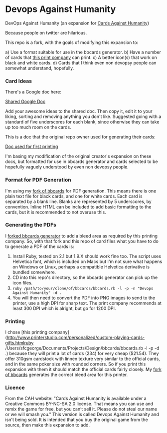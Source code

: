 # Devops Against Humanity

DevOps Against Humanity (an expansion for [Cards Against Humanity](http://www.cardsagainsthumanity.com))

Because people on twitter are hilarious.

This repo is a fork, with the goals of modifying this expansion to:

a) Use a format suitable for use in the bbcards generator.
b) Have a number of cards that [this print company](http://www.printerstudio.com/personalized/custom-playing-cards-gifts.html) can print.
c) A better icon(s) that work on black and white cards.
d) Cards that I think even non devopsy people can somewhat understand, hopefully.

### Card Ideas

There's a Google doc here:

[Shared Google Doc](https://docs.google.com/spreadsheets/d/1OKgmjNz8l7skYfrbrOtYT6QmSf_y-BzZOWJWZC3tbUQ/edit#gid=0)

Add your awesome ideas to the shared doc. Then copy it, edit it to your liking, sorting and removing anything you don't like. Suggested going with a standard of five underscores for each blank, since otherwise they can take up too much room on the cards.

This is a doc that the original repo owner used for generating their cards:

[Doc used for first printing](https://docs.google.com/spreadsheets/d/1LEf6qE3FMKRvSWRrKb3m5gcVHmw7aQctbegrWbxEsfA/edit?usp=sharing)

I'm basing my modification of the original creator's expansion on these docs, but formatted for use in bbcards generator and cards selected to be hopefully vaguely understood by even non devopsy people.


### Format for PDF Generation

I'm using my [fork of bbcards](https://github.com/sfcgeorge/bbcards) for PDF generation. This means there is one plain text file for black cards, and one for white cards. Each card is separated by a blank line. Blanks are represented by 5 underscores, by convention. Inline HTML can be included to add basic formatting to the cards, but it is recommended to not overuse this.


### Generating the PDFs

I [forked bbcards generator](https://github.com/sfcgeorge/bbcards) to add a bleed area as required by this printing company. So, with that fork and this repo of card files what you have to do to generate a PDF of the cards is:

1) Install Ruby, tested on 2.1 but 1.9.X should work fine too. The script uses Helvetica font, which is included on Macs but I'm not sure what happens on Windows or Linux, perhaps a compatible Helvetica derivative is bundled somewhere.
2) CD into this repo's directory, so the bbcards generator can pick up the icon files.
3) `ruby /path/to/your/clone/of/bbcards/bbcards.rb -l -p -n "Devops Against Humanity" -d .`
4) You will then need to convert the PDF into PNG images to send to the printer, use a high DPI for sharp text. The print company recommends at least 300 DPI which is alright, but go for 1200 DPI.


### Printing

I chose [this printing company](http://www.printerstudio.com/personalized/custom-playing-cards-gifts.htmlruby /Users/sfcgeorge/Documents/Projects/Design/bbcards/bbcards.rb -l -p -d .) because they will print a lot of cards (234) for very cheap ($21.54). They offer 310gsm cardstock with linnen texture very similar to the official cards, and in the same poker size with rounded corners. So if you print this expansion with them it should match the official cards fairly closely. My [fork of bbcards](https://github.com/sfcgeorge/bbcards) generates the correct bleed area for this printer.


### Licence

From the CAH website: "Cards Against Humanity is available under a Creative Commons BY-NC-SA 2.0 license. That means you can use and remix the game for free, but you can’t sell it. Please do not steal our name or we will smash you." This version is called Devops Against Humanity and isn't being sold. It is intended that you buy the original game from the source, then make this expansion to add.
